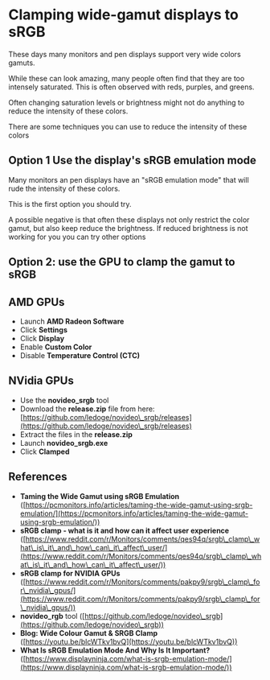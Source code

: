# Clamping wide-gamut displays to sRGB

These days many monitors and pen displays support very wide colors gamuts.

While these can look amazing, many people often find that they are too intensely saturated. This is often observed with reds, purples, and greens.

Often changing saturation levels or brightness might not do anything to reduce the intensity of these colors.

There are some techniques you can use to reduce the intensity of these colors

## Option 1 Use the display's sRGB emulation mode

Many monitors an pen displays have an "sRGB emulation mode" that will rude the intensity of these colors.

This is the first option you should try.

A possible negative is that often these displays not only restrict the color gamut, but also keep reduce the brightness. If reduced brightness is not working for you you can try other options

## Option 2: use the GPU to clamp the gamut to sRGB

## AMD GPUs

* Launch **AMD Radeon Software**&#x20;
* Click **Settings**
* Click **Display**
* Enable **Custom Color**&#x20;
* Disable **Temperature Control (CTC)**

## NVidia GPUs

* Use the **novideo\_srgb** tool
* Download the **release.zip** file from here: [https://github.com/ledoge/novideo\_srgb/releases](https://github.com/ledoge/novideo\_srgb/releases)  &#x20;
* Extract the files in the **release.zip**&#x20;
* Launch **novideo\_srgb.exe**
* Click **Clamped**

## References

* **Taming the Wide Gamut using sRGB Emulation** ([https://pcmonitors.info/articles/taming-the-wide-gamut-using-srgb-emulation/](https://pcmonitors.info/articles/taming-the-wide-gamut-using-srgb-emulation/))
* **sRGB clamp - what is it and how can it affect user experience** ([https://www.reddit.com/r/Monitors/comments/qes94q/srgb\_clamp\_what\_is\_it\_and\_how\_can\_it\_affect\_user/](https://www.reddit.com/r/Monitors/comments/qes94q/srgb\_clamp\_what\_is\_it\_and\_how\_can\_it\_affect\_user/))
* **sRGB clamp for NVIDIA GPUs** ([https://www.reddit.com/r/Monitors/comments/pakpy9/srgb\_clamp\_for\_nvidia\_gpus/](https://www.reddit.com/r/Monitors/comments/pakpy9/srgb\_clamp\_for\_nvidia\_gpus/))
* **novideo\_rgb** tool ([https://github.com/ledoge/novideo\_srgb](https://github.com/ledoge/novideo\_srgb))
* **Blog: Wide Colour Gamut & SRGB Clamp** ([https://youtu.be/blcWTkv1bvQ](https://youtu.be/blcWTkv1bvQ))
* **What Is sRGB Emulation Mode And Why Is It Important?** ([https://www.displayninja.com/what-is-srgb-emulation-mode/](https://www.displayninja.com/what-is-srgb-emulation-mode/))
